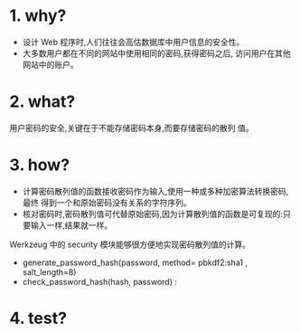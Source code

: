 # 1. why?
- 设计 Web 程序时,人们往往会高估数据库中用户信息的安全性。
- 大多数用户都在不同的网站中使用相同的密码,获得密码之后, 访问用户在其他网站中的账户。

# 2. what?

用户密码的安全,关键在于不能存储密码本身,而要存储密码的散列
值。

# 3. how?
- 计算密码散列值的函数接收密码作为输入,使用一种或多种加密算法转换密码,最终
得到一个和原始密码没有关系的字符序列。
- 核对密码时,密码散列值可代替原始密码,因为计算散列值的函数是可复现的:只要输入一样,结果就一样。


Werkzeug 中的 security 模块能够很方便地实现密码散列值的计算。

- generate_password_hash(password, method= pbkdf2:sha1 , salt_length=8) 
- check_password_hash(hash, password) :


# 4. test?

